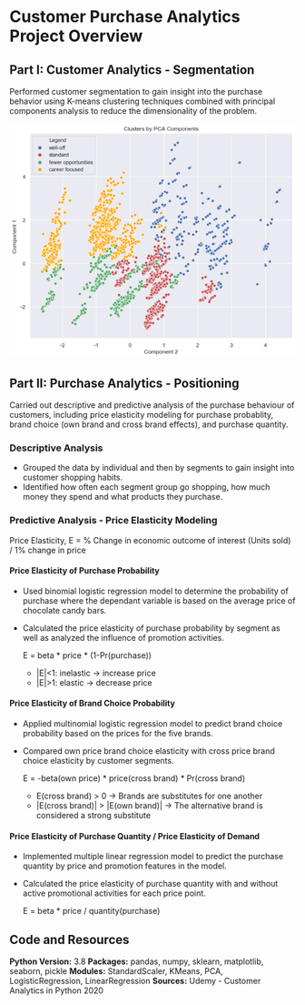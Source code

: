 # Customer Purchase Analytics Project Overview

## Part I: Customer Analytics - Segmentation
Performed customer segmentation to gain insight into the purchase behavior using K-means clustering techniques combined with principal components analysis to reduce the dimensionality of the problem.

<p align="center">
  <img src="/images/CS_Kmeans_PCA.png" width="600" />
</p>

## Part II: Purchase Analytics - Positioning
Carried out descriptive and predictive analysis of the purchase behaviour of customers, including price elasticity modeling for purchase probablity, brand choice (own brand and cross brand effects), and purchase quantity.

### Descriptive Analysis
* Grouped the data by individual and then by segments to gain insight into customer shopping habits.
* Identified how often each segment group go shopping, how much money they spend and what products they purchase.

### Predictive Analysis - Price Elasticity Modeling
Price Elasticity, E = % Change in economic outcome of interest (Units sold) / 1% change in price

#### Price Elasticity of Purchase Probability
* Used binomial logistic regression model to determine the probability of purchase where the dependant variable is based on the average price of chocolate candy bars.
* Calculated the price elasticity of purchase probability by segment as well as analyzed the influence of promotion activities.

  E = beta * price * (1-Pr(purchase))
  * |E|<1: inelastic -> increase price
  * |E|>1: elastic -> decrease price

#### Price Elasticity of Brand Choice Probability
* Applied multinomial logistic regression model to predict brand choice probability based on the prices for the five brands.
* Compared own price brand choice elasticity with cross price brand choice elasticity by customer segments.

  E = -beta(own price) * price(cross brand) * Pr(cross brand)
  * E(cross brand) > 0   -> Brands are substitutes for one another
  * |E(cross brand)| > |E(own brand)|   -> The alternative brand is considered a strong substitute

#### Price Elasticity of Purchase Quantity / Price Elasticity of Demand
* Implemented multiple linear regression model to predict the purchase quantity by price and promotion features in the model.
* Calculated the price elasticity of purchase quantity with and without active promotional activities for each price point.

  E = beta * price / quantity(purchase)

## Code and Resources
**Python Version:** 3.8
**Packages:** pandas, numpy, sklearn, matplotlib, seaborn, pickle
**Modules:** StandardScaler, KMeans, PCA, LogisticRegression, LinearRegression
**Sources:** Udemy - Customer Analytics in Python 2020

<!--
## Customer Analytics - Segmentation
### Exploration Data Analysis
Used Pearson correlation method (linear dependency between variables) to explore how the variables correlate, in order to get an initial understanding of the relationship between them.

### Data Preprocessing
Standardized data using StandardScaler, so that all features have equal weight.
### Customer segmentation - K-means clustering with PCA
Fitted K-means using the PCA scores and created a K-means-PCA-model with 4 clusters.

## Purchase Analytics - Positioning
### Data Preprocessing
Applied the segmentation model (scaler.pickle, pca.pickle, kmeans_pca.pickle) to the new dataset (purchase_data.csv) in order to group new customers into clusters.

### Descriptive analysis

<p align="center">
  <img src="/images/Pie_Chart_Segment_Proportion.png" width="400" />


<p align="center">
  <img src="/images/PA_Price_Elasticity_of_Purchase_Probability.png" width="600" />

-->
